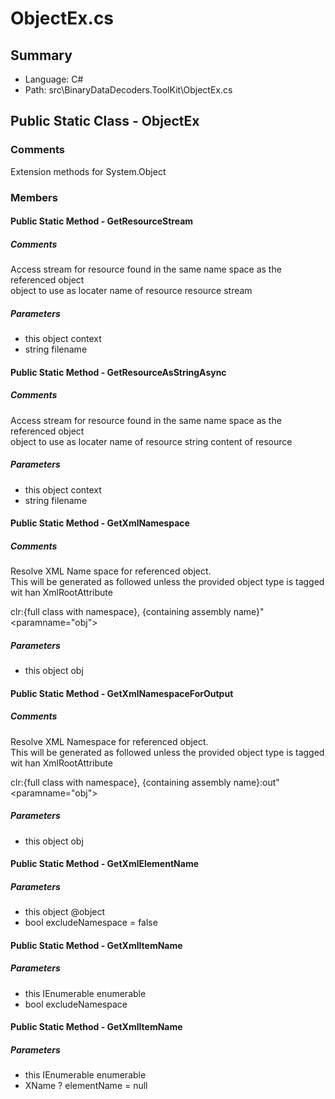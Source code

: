 ﻿# ObjectEx.cs

## Summary

* Language: C#
* Path: src\BinaryDataDecoders.ToolKit\ObjectEx.cs

## Public Static Class - ObjectEx

### Comments

 <summary>
 Extension methods for System.Object
 </summary>

### Members

#### Public Static Method - GetResourceStream

##### Comments

 <summary>
 Access stream for resource found in the same name space as the referenced object
 </summary>
 <paramname="context">object to use as locater</param>
 <paramname="filename">name of resource</param>
 <returns>resource stream</returns>

#####  Parameters

 - this object context 
 - string filename 

#### Public Static Method - GetResourceAsStringAsync

##### Comments

 <summary>
 Access stream for resource found in the same name space as the referenced object 
 </summary>
 <paramname="context">object to use as locater</param>
 <paramname="filename">name of resource</param>
 <returns>string content of resource</returns>

#####  Parameters

 - this object context 
 - string filename 

#### Public Static Method - GetXmlNamespace

##### Comments

 <summary>
 Resolve XML Name space for referenced object.  
 </summary>
 <remarks>
 This will be generated as followed unless the provided object type is tagged wit han XmlRootAttribute
 
 <c>clr:{full class with namespace}, {containing assembly name}&quot;</c>
 </remarks>
 <paramname="obj"></param>
 <returns></returns>

#####  Parameters

 - this object obj 

#### Public Static Method - GetXmlNamespaceForOutput

##### Comments

 <summary>
 Resolve XML Namespace for referenced object.  
 </summary>
 <remarks>
 This will be generated as followed unless the provided object type is tagged wit han XmlRootAttribute
 
 <c>clr:{full class with namespace}, {containing assembly name}:out&quot;</c>
 </remarks>
 <paramname="obj"></param>
 <returns></returns>

#####  Parameters

 - this object obj 

#### Public Static Method - GetXmlElementName

#####  Parameters

 - this object @object 
 - bool excludeNamespace = false 

#### Public Static Method - GetXmlItemName

#####  Parameters

 - this IEnumerable enumerable 
 - bool excludeNamespace 

#### Public Static Method - GetXmlItemName

#####  Parameters

 - this IEnumerable enumerable 
 - XName ? elementName = null 

